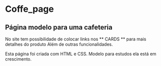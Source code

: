 # Coffe_page

## Página modelo para uma cafeteria

No site tem possibilidade de colocar links nos ** CARDS ** para mais detalhes do produto
Além de outras funcionalidades.

Esta página foi criada com HTML e CSS. Modelo para estudos ela está em crescimento.

<p>
  <img src="image/CoffePage.gif" alt="">
</p>
